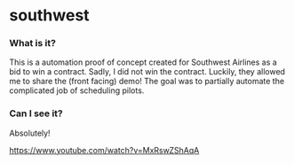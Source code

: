 # southwest

### What is it?

This is a automation proof of concept created for Southwest Airlines as a bid to win a contract. Sadly, I did not win the contract. Luckily, they allowed me to share the (front facing) demo!
The goal was to partially automate the complicated job of scheduling pilots. 

### Can I see it?
Absolutely!

https://www.youtube.com/watch?v=MxRswZShAqA
